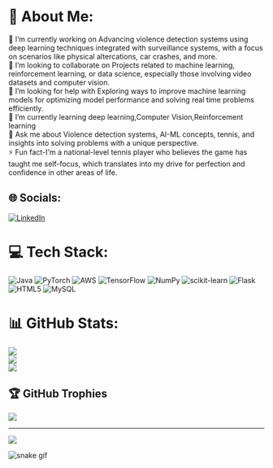 # 💫 About Me:
🔭 I’m currently working on Advancing violence detection systems using deep learning techniques integrated with surveillance systems, with a focus on scenarios like physical altercations, car crashes, and more.<br>👯 I’m looking to collaborate on Projects related to machine learning, reinforcement learning, or data science, especially those involving video datasets and computer vision.<br>🤝 I’m looking for help with Exploring ways to improve machine learning models for optimizing model performance and solving real time problems efficiently.<br>🌱 I’m currently learning deep learning,Computer Vision,Reinforcement learning<br>💬 Ask me about Violence detection systems, AI-ML concepts, tennis, and insights into solving problems with a unique perspective.<br>⚡ Fun fact-I'm a national-level tennis player who believes the game has taught me self-focus, which translates into my drive for perfection and confidence in other areas of life.


## 🌐 Socials:
[![LinkedIn](https://img.shields.io/badge/LinkedIn-%230077B5.svg?logo=linkedin&logoColor=white)](https://linkedin.com/in/https://www.linkedin.com/in/veeresh-thakur-984b12208/) 

# 💻 Tech Stack:
![Java](https://img.shields.io/badge/java-%23ED8B00.svg?style=for-the-badge&logo=openjdk&logoColor=white) ![PyTorch](https://img.shields.io/badge/PyTorch-%23EE4C2C.svg?style=for-the-badge&logo=PyTorch&logoColor=white) ![AWS](https://img.shields.io/badge/AWS-%23FF9900.svg?style=for-the-badge&logo=amazon-aws&logoColor=white) ![TensorFlow](https://img.shields.io/badge/TensorFlow-%23FF6F00.svg?style=for-the-badge&logo=TensorFlow&logoColor=white) ![NumPy](https://img.shields.io/badge/numpy-%23013243.svg?style=for-the-badge&logo=numpy&logoColor=white) ![scikit-learn](https://img.shields.io/badge/scikit--learn-%23F7931E.svg?style=for-the-badge&logo=scikit-learn&logoColor=white) ![Flask](https://img.shields.io/badge/flask-%23000.svg?style=for-the-badge&logo=flask&logoColor=white) ![HTML5](https://img.shields.io/badge/html5-%23E34F26.svg?style=for-the-badge&logo=html5&logoColor=white) ![MySQL](https://img.shields.io/badge/mysql-4479A1.svg?style=for-the-badge&logo=mysql&logoColor=white)
# 📊 GitHub Stats:
![](https://github-readme-stats.vercel.app/api?username=veer8023&theme=shadow_blue&hide_border=false&include_all_commits=false&count_private=false)<br/>
![](https://github-readme-streak-stats.herokuapp.com/?user=veer8023&theme=shadow_blue&hide_border=false)<br/>
![](https://github-readme-stats.vercel.app/api/top-langs/?username=veer8023&theme=shadow_blue&hide_border=false&include_all_commits=false&count_private=false&layout=compact)

## 🏆 GitHub Trophies
![](https://github-profile-trophy.vercel.app/?username=veer8023&theme=radical&no-frame=true&no-bg=false&margin-w=4)

---
[![](https://visitcount.itsvg.in/api?id=veer8023&icon=0&color=2)](https://visitcount.itsvg.in)




![snake gif](https://github.com/veer8023/veer8023/blob/output/github-contribution-grid-snake.gif)



<!-- Proudly created with GPRM ( https://gprm.itsvg.in ) -->
